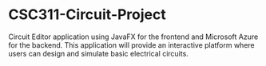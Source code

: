# CSC311-Circuit-Project
Circuit Editor application using JavaFX for the frontend and Microsoft Azure for the backend. This application will provide an interactive platform where users can design and simulate basic electrical circuits.
